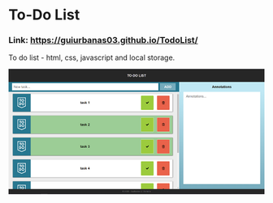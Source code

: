 # To-Do List
### Link: https://guiurbanas03.github.io/TodoList/
To do list - html, css, javascript and local storage.

![](Images/todo-desktop-1.jpg)
